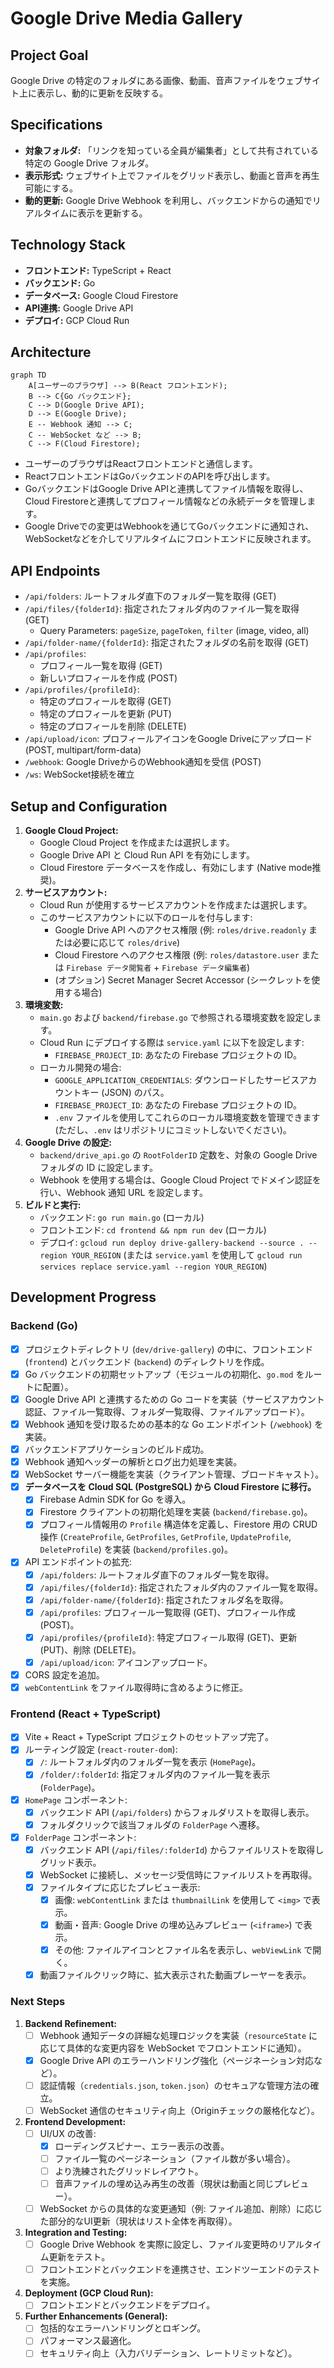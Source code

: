 # Google Drive Media Gallery

## Project Goal
Google Drive の特定のフォルダにある画像、動画、音声ファイルをウェブサイト上に表示し、動的に更新を反映する。

## Specifications

*   **対象フォルダ:** 「リンクを知っている全員が編集者」として共有されている特定の Google Drive フォルダ。
*   **表示形式:** ウェブサイト上でファイルをグリッド表示し、動画と音声を再生可能にする。
*   **動的更新:** Google Drive Webhook を利用し、バックエンドからの通知でリアルタイムに表示を更新する。

## Technology Stack

*   **フロントエンド:** TypeScript + React
*   **バックエンド:** Go
*   **データベース:** Google Cloud Firestore
*   **API連携:** Google Drive API
*   **デプロイ:** GCP Cloud Run

## Architecture

```mermaid
graph TD
    A[ユーザーのブラウザ] --> B(React フロントエンド);
    B --> C{Go バックエンド};
    C --> D(Google Drive API);
    D --> E(Google Drive);
    E -- Webhook 通知 --> C;
    C -- WebSocket など --> B;
    C --> F(Cloud Firestore);
```
*   ユーザーのブラウザはReactフロントエンドと通信します。
*   ReactフロントエンドはGoバックエンドのAPIを呼び出します。
*   GoバックエンドはGoogle Drive APIと連携してファイル情報を取得し、Cloud Firestoreと連携してプロフィール情報などの永続データを管理します。
*   Google Driveでの変更はWebhookを通じてGoバックエンドに通知され、WebSocketなどを介してリアルタイムにフロントエンドに反映されます。

## API Endpoints

*   `/api/folders`: ルートフォルダ直下のフォルダ一覧を取得 (GET)
*   `/api/files/{folderId}`: 指定されたフォルダ内のファイル一覧を取得 (GET)
    *   Query Parameters: `pageSize`, `pageToken`, `filter` (image, video, all)
*   `/api/folder-name/{folderId}`: 指定されたフォルダの名前を取得 (GET)
*   `/api/profiles`:
    *   プロフィール一覧を取得 (GET)
    *   新しいプロフィールを作成 (POST)
*   `/api/profiles/{profileId}`:
    *   特定のプロフィールを取得 (GET)
    *   特定のプロフィールを更新 (PUT)
    *   特定のプロフィールを削除 (DELETE)
*   `/api/upload/icon`: プロフィールアイコンをGoogle Driveにアップロード (POST, multipart/form-data)
*   `/webhook`: Google DriveからのWebhook通知を受信 (POST)
*   `/ws`: WebSocket接続を確立

## Setup and Configuration

1.  **Google Cloud Project:**
    *   Google Cloud Project を作成または選択します。
    *   Google Drive API と Cloud Run API を有効にします。
    *   Cloud Firestore データベースを作成し、有効にします (Native mode推奨)。
2.  **サービスアカウント:**
    *   Cloud Run が使用するサービスアカウントを作成または選択します。
    *   このサービスアカウントに以下のロールを付与します:
        *   Google Drive API へのアクセス権限 (例: `roles/drive.readonly` または必要に応じて `roles/drive`)
        *   Cloud Firestore へのアクセス権限 (例: `roles/datastore.user` または `Firebase データ閲覧者` + `Firebase データ編集者`)
        *   (オプション) Secret Manager Secret Accessor (シークレットを使用する場合)
3.  **環境変数:**
    *   `main.go` および `backend/firebase.go` で参照される環境変数を設定します。
    *   Cloud Run にデプロイする際は `service.yaml` に以下を設定します:
        *   `FIREBASE_PROJECT_ID`: あなたの Firebase プロジェクトの ID。
    *   ローカル開発の場合:
        *   `GOOGLE_APPLICATION_CREDENTIALS`: ダウンロードしたサービスアカウントキー (JSON) のパス。
        *   `FIREBASE_PROJECT_ID`: あなたの Firebase プロジェクトの ID。
        *   `.env` ファイルを使用してこれらのローカル環境変数を管理できます (ただし、`.env` はリポジトリにコミットしないでください)。
4.  **Google Drive の設定:**
    *   `backend/drive_api.go` の `RootFolderID` 定数を、対象の Google Drive フォルダの ID に設定します。
    *   Webhook を使用する場合は、Google Cloud Project でドメイン認証を行い、Webhook 通知 URL を設定します。
5.  **ビルドと実行:**
    *   バックエンド: `go run main.go` (ローカル)
    *   フロントエンド: `cd frontend && npm run dev` (ローカル)
    *   デプロイ: `gcloud run deploy drive-gallery-backend --source . --region YOUR_REGION` (または `service.yaml` を使用して `gcloud run services replace service.yaml --region YOUR_REGION`)

## Development Progress

### Backend (Go)
*   [x] プロジェクトディレクトリ (`dev/drive-gallery`) の中に、フロントエンド (`frontend`) とバックエンド (`backend`) のディレクトリを作成。
*   [x] Go バックエンドの初期セットアップ（モジュールの初期化、`go.mod` をルートに配置）。
*   [x] Google Drive API と連携するための Go コードを実装（サービスアカウント認証、ファイル一覧取得、フォルダ一覧取得、ファイルアップロード）。
*   [x] Webhook 通知を受け取るための基本的な Go エンドポイント (`/webhook`) を実装。
*   [x] バックエンドアプリケーションのビルド成功。
*   [x] Webhook 通知ヘッダーの解析とログ出力処理を実装。
*   [x] WebSocket サーバー機能を実装（クライアント管理、ブロードキャスト）。
*   [x] **データベースを Cloud SQL (PostgreSQL) から Cloud Firestore に移行。**
    *   [x] Firebase Admin SDK for Go を導入。
    *   [x] Firestore クライアントの初期化処理を実装 (`backend/firebase.go`)。
    *   [x] プロフィール情報用の `Profile` 構造体を定義し、Firestore 用の CRUD 操作 (`CreateProfile`, `GetProfiles`, `GetProfile`, `UpdateProfile`, `DeleteProfile`) を実装 (`backend/profiles.go`)。
*   [x] API エンドポイントの拡充:
    *   [x] `/api/folders`: ルートフォルダ直下のフォルダ一覧を取得。
    *   [x] `/api/files/{folderId}`: 指定されたフォルダ内のファイル一覧を取得。
    *   [x] `/api/folder-name/{folderId}`: 指定されたフォルダ名を取得。
    *   [x] `/api/profiles`: プロフィール一覧取得 (GET)、プロフィール作成 (POST)。
    *   [x] `/api/profiles/{profileId}`: 特定プロフィール取得 (GET)、更新 (PUT)、削除 (DELETE)。
    *   [x] `/api/upload/icon`: アイコンアップロード。
*   [x] CORS 設定を追加。
*   [x] `webContentLink` をファイル取得時に含めるように修正。

### Frontend (React + TypeScript)
*   [x] Vite + React + TypeScript プロジェクトのセットアップ完了。
*   [x] ルーティング設定 (`react-router-dom`):
    *   [x] `/`: ルートフォルダ内のフォルダ一覧を表示 (`HomePage`)。
    *   [x] `/folder/:folderId`: 指定フォルダ内のファイル一覧を表示 (`FolderPage`)。
*   [x] `HomePage` コンポーネント:
    *   [x] バックエンド API (`/api/folders`) からフォルダリストを取得し表示。
    *   [x] フォルダクリックで該当フォルダの `FolderPage` へ遷移。
*   [x] `FolderPage` コンポーネント:
    *   [x] バックエンド API (`/api/files/:folderId`) からファイルリストを取得しグリッド表示。
    *   [x] WebSocket に接続し、メッセージ受信時にファイルリストを再取得。
    *   [x] ファイルタイプに応じたプレビュー表示:
        *   [x] 画像: `webContentLink` または `thumbnailLink` を使用して `<img>` で表示。
        *   [x] 動画・音声: Google Drive の埋め込みプレビュー (`<iframe>`) で表示。
        *   [x] その他: ファイルアイコンとファイル名を表示し、`webViewLink` で開く。
    *   [x] 動画ファイルクリック時に、拡大表示された動画プレーヤーを表示。

### Next Steps

1.  **Backend Refinement:**
    *   [ ] Webhook 通知データの詳細な処理ロジックを実装（`resourceState` に応じて具体的な変更内容を WebSocket でフロントエンドに通知）。
    *   [x] Google Drive API のエラーハンドリング強化（ページネーション対応など）。
    *   [ ] 認証情報（`credentials.json`, `token.json`）のセキュアな管理方法の確立。
    *   [ ] WebSocket 通信のセキュリティ向上（Originチェックの厳格化など）。
2.  **Frontend Development:**
    *   [ ] UI/UX の改善:
        *   [x] ローディングスピナー、エラー表示の改善。
        *   [ ] ファイル一覧のページネーション（ファイル数が多い場合）。
        *   [ ] より洗練されたグリッドレイアウト。
        *   [ ] 音声ファイルの埋め込み再生の改善（現状は動画と同じプレビュー）。
    *   [ ] WebSocket からの具体的な変更通知（例: ファイル追加、削除）に応じた部分的なUI更新（現状はリスト全体を再取得）。
3.  **Integration and Testing:**
    *   [ ] Google Drive Webhook を実際に設定し、ファイル変更時のリアルタイム更新をテスト。
    *   [ ] フロントエンドとバックエンドを連携させ、エンドツーエンドのテストを実施。
4.  **Deployment (GCP Cloud Run):**
    *   [ ] フロントエンドとバックエンドをデプロイ。
5.  **Further Enhancements (General):**
    *   [ ] 包括的なエラーハンドリングとロギング。
    *   [ ] パフォーマンス最適化。
    *   [ ] セキュリティ向上（入力バリデーション、レートリミットなど）。
